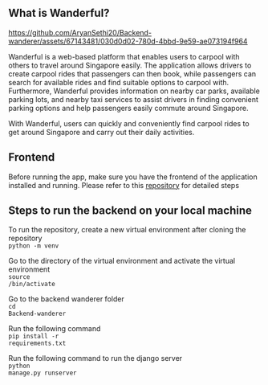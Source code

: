 ## What is Wanderful?
https://github.com/AryanSethi20/Backend-wanderer/assets/67143481/030d0d02-780d-4bbd-9e59-ae073194f964
<p>Wanderful is a web-based platform that enables users to carpool with others to travel around Singapore easily. The application allows drivers to create carpool rides that passengers can then book, while passengers can search for available rides and find suitable options to carpool with. Furthermore, Wanderful provides information on nearby car parks, available parking lots, and nearby taxi services to assist drivers in finding convenient parking options and help passengers easily commute around Singapore.</p>
<p>With Wanderful, users can quickly and conveniently find carpool rides to get around Singapore and carry out their daily activities.</p>

## Frontend
Before running the app, make sure you have the frontend of the application installed and running. Please refer to this <a href="https://github.com/weiyuan12/Software-Eng">repository</a> for detailed steps

## Steps to run the backend on your local machine
To run the repository, create a new virtual environment after cloning the repository<br>
<code>python -m venv <Name of virtual environment> </code>

Go to the directory of the virtual environment and activate the virtual environment<br>
<code>source <Name of virtual environment>/bin/activate </code>

Go to the backend wanderer folder<br>
<code>cd Backend-wanderer</code>

Run the following command <br>
<code>pip install -r requirements.txt</code>

Run the following command to run the django server<br>
<code>python manage.py runserver</code>
